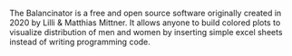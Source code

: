 The Balancinator is a free and open source software originally created in 2020 by Lilli & Matthias Mittner. It allows anyone to build colored plots to visualize distribution of men and women by inserting simple excel sheets instead of writing programming code. 

